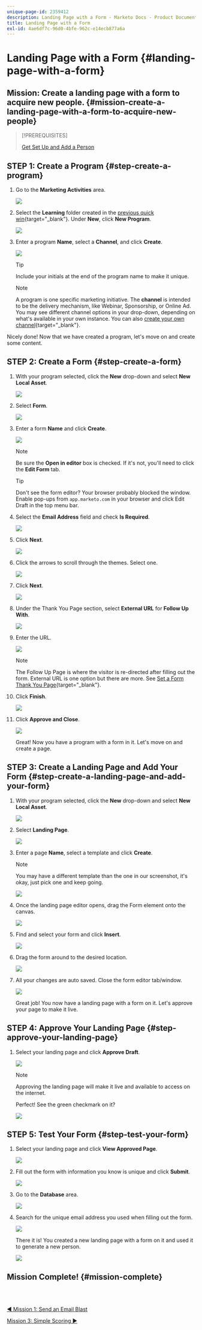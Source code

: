 ```yaml
---
unique-page-id: 2359412
description: Landing Page with a Form - Marketo Docs - Product Documentation
title: Landing Page with a Form
exl-id: 4ae6df7c-96d0-4bfe-962c-e14ecb877a6a
---
```

# Landing Page with a Form {#landing-page-with-a-form}

## Mission: Create a landing page with a form to acquire new people. {#mission-create-a-landing-page-with-a-form-to-acquire-new-people}

>[!PREREQUISITES]
>
>[Get Set Up and Add a Person](/help/marketo/getting-started/quick-wins/get-set-up-and-add-a-person.md)

## STEP 1: Create a Program {#step-create-a-program}

1. Go to the **Marketing Activities** area.

   ![](assets/landing-page-with-a-form-1.png)

1. Select the **Learning** folder created in the [previous quick win](/help/marketo/getting-started/quick-wins/send-an-email.md){target="_blank"}. Under **New**, click **New Program**.

   ![](assets/landing-page-with-a-form-2.png)

1. Enter a program **Name**, select a **Channel**, and click **Create**.

   ![](assets/landing-page-with-a-form-3.png)

   >[!TIP]
   >
   >Include your initials at the end of the program name to make it unique.

   >[!NOTE]
   >
   >A program is one specific marketing initiative. The **channel** is intended to be the delivery mechanism, like Webinar, Sponsorship, or Online Ad. You may see different channel options in your drop-down, depending on what's available in your own instance. You can also [create your own channel](/help/marketo/product-docs/administration/tags/create-a-program-channel.md){target="_blank"}.

Nicely done! Now that we have created a program, let's move on and create some content.

## STEP 2: Create a Form {#step-create-a-form}

1. With your program selected, click the **New** drop-down and select **New Local Asset**.

   ![](assets/landing-page-with-a-form-4.png)

1. Select **Form**.

   ![](assets/landing-page-with-a-form-5.png)

1. Enter a form **Name** and click **Create**.

   ![](assets/landing-page-with-a-form-6.png)

   >[!NOTE]
   >
   >Be sure the **Open in editor** box is checked. If it's not, you'll need to click the **Edit Form** tab.

   >[!TIP]
   >
   >Don't see the form editor? Your browser probably blocked the window. Enable pop-ups from `app.marketo.com` in your browser and click Edit Draft in the top menu bar.

1. Select the **Email Address** field and check **Is Required**.

   ![](assets/landing-page-with-a-form-7.png)

1. Click **Next**.

   ![](assets/landing-page-with-a-form-8.png)

1. Click the arrows to scroll through the themes. Select one.

   ![](assets/landing-page-with-a-form-9.png)

1. Click **Next**.

   ![](assets/landing-page-with-a-form-10.png)

1. Under the Thank You Page section, select **External URL** for **Follow Up With**.

   ![](assets/landing-page-with-a-form-11.png)

1. Enter the URL.

   ![](assets/landing-page-with-a-form-12.png)

   >[!NOTE]
   >
   >The Follow Up Page is where the visitor is re-directed after filling out the form. External URL is one option but there are more. See [Set a Form Thank You Page](/help/marketo/product-docs/demand-generation/forms/creating-a-form/set-a-form-thank-you-page.md){target="_blank"}.

1. Click **Finish**.

   ![](assets/landing-page-with-a-form-13.png)

1. Click **Approve and Close**.

   ![](assets/landing-page-with-a-form-14.png)

   Great! Now you have a program with a form in it. Let's move on and create a page.

## STEP 3: Create a Landing Page and Add Your Form {#step-create-a-landing-page-and-add-your-form}

1. With your program selected, click the **New** drop-down and select **New Local Asset**.

   ![](assets/landing-page-with-a-form-15.png)

1. Select **Landing Page**.

   ![](assets/landing-page-with-a-form-16.png)

1. Enter a page **Name**, select a template and click **Create**.

   >[!NOTE]
   >
   >You may have a different template than the one in our screenshot, it's okay, just pick one and keep going.

   ![](assets/landing-page-with-a-form-17.png)

1. Once the landing page editor opens, drag the Form element onto the canvas.

   ![](assets/landing-page-with-a-form-18.png)

1. Find and select your form and click **Insert**.

   ![](assets/landing-page-with-a-form-19.png)

1. Drag the form around to the desired location.

   ![](assets/landing-page-with-a-form-20.png)

1. All your changes are auto saved. Close the form editor tab/window.

   ![](assets/landing-page-with-a-form-21.png)

   Great job! You now have a landing page with a form on it. Let's approve your page to make it live.

## STEP 4: Approve Your Landing Page {#step-approve-your-landing-page}

1. Select your landing page and click **Approve Draft**.

   ![](assets/landing-page-with-a-form-22.png)

   >[!NOTE]
   >
   >Approving the landing page will make it live and available to access on the internet.

   Perfect! See the green checkmark on it?

   ![](assets/landing-page-with-a-form-23.png)

## STEP 5: Test Your Form {#step-test-your-form}

1. Select your landing page and click **View Approved Page**.

   ![](assets/landing-page-with-a-form-24.png)

1. Fill out the form with information you know is unique and click **Submit**.

   ![](assets/landing-page-with-a-form-25.png)

1. Go to the **Database** area.

   ![](assets/landing-page-with-a-form-26.png)

1. Search for the unique email address you used when filling out the form.

   ![](assets/landing-page-with-a-form-27.png)

   There it is! You created a new landing page with a form on it and used it to generate a new person.

   ![](assets/landing-page-with-a-form-28.png)

## Mission Complete! {#mission-complete}

<br>&nbsp;

[◄ Mission 1: Send an Email Blast](/help/marketo/getting-started/quick-wins/send-an-email.md)

[Mission 3: Simple Scoring ►](/help/marketo/getting-started/quick-wins/simple-scoring.md)
